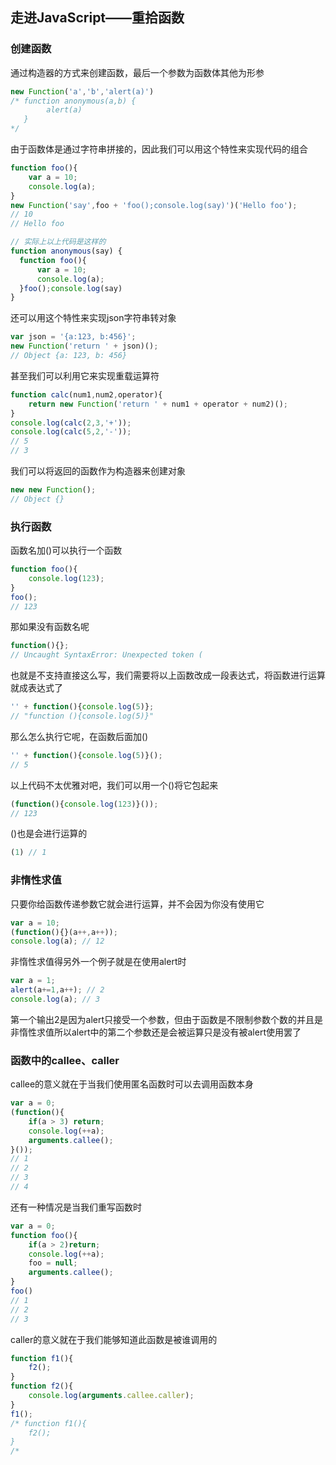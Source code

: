 ## 走进JavaScript——重拾函数

### 创建函数

通过构造器的方式来创建函数，最后一个参数为函数体其他为形参

```javascript
new Function('a','b','alert(a)')
/* function anonymous(a,b) {
    	alert(a)
   }
*/
```

由于函数体是通过字符串拼接的，因此我们可以用这个特性来实现代码的组合

```javascript
function foo(){
	var a = 10;
	console.log(a);
}
new Function('say',foo + 'foo();console.log(say)')('Hello foo');
// 10
// Hello foo

// 实际上以上代码是这样的
function anonymous(say) {
  function foo(){
      var a = 10;
      console.log(a);
  }foo();console.log(say)
}
```

还可以用这个特性来实现json字符串转对象

```javascript
var json = '{a:123, b:456}';
new Function('return ' + json)();
// Object {a: 123, b: 456}
```

甚至我们可以利用它来实现重载运算符

```javascript
function calc(num1,num2,operator){
	return new Function('return ' + num1 + operator + num2)();
}
console.log(calc(2,3,'+'));
console.log(calc(5,2,'-'));
// 5
// 3
```

我们可以将返回的函数作为构造器来创建对象

```javascript
new new Function();
// Object {}
```

### 执行函数

函数名加()可以执行一个函数

```javascript
function foo(){
	console.log(123);
}
foo();
// 123
```

那如果没有函数名呢

```javascript
function(){};
// Uncaught SyntaxError: Unexpected token (
```

也就是不支持直接这么写，我们需要将以上函数改成一段表达式，将函数进行运算就成表达式了

```javascript
'' + function(){console.log(5)};
// "function (){console.log(5)}"
```

那么怎么执行它呢，在函数后面加()

```javascript
'' + function(){console.log(5)}();
// 5
```

以上代码不太优雅对吧，我们可以用一个()将它包起来

```javascript
(function(){console.log(123)}());
// 123
```

()也是会进行运算的

```javascript
(1) // 1
```

### 非惰性求值

只要你给函数传递参数它就会进行运算，并不会因为你没有使用它

```javascript
var a = 10;
(function(){}(a++,a++));
console.log(a); // 12
```

非惰性求值得另外一个例子就是在使用alert时

```javascript
var a = 1;
alert(a+=1,a++); // 2
console.log(a); // 3
```

第一个输出2是因为alert只接受一个参数，但由于函数是不限制参数个数的并且是非惰性求值所以alert中的第二个参数还是会被运算只是没有被alert使用罢了

### 函数中的callee、caller

callee的意义就在于当我们使用匿名函数时可以去调用函数本身

```javascript
var a = 0;
(function(){
	if(a > 3) return;
	console.log(++a);
	arguments.callee();
}());
// 1
// 2
// 3
// 4
```

还有一种情况是当我们重写函数时

```javascript
var a = 0;
function foo(){
	if(a > 2)return;
	console.log(++a);
	foo = null;
	arguments.callee();
}
foo()
// 1
// 2
// 3
```

caller的意义就在于我们能够知道此函数是被谁调用的

```javascript
function f1(){
	f2();
}
function f2(){
	console.log(arguments.callee.caller);
}
f1();
/* function f1(){
	f2();
}
/*
```

